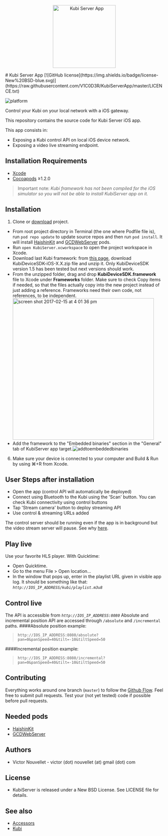 <p align="center">
  <img src="https://cloud.githubusercontent.com/assets/4340716/22605826/6cb27cfe-ea06-11e6-803c-f069feb71760.png" alt="Kubi Server App" height="200" width="200"/>
</p>
# Kubi Server App [![GitHub license](https://img.shields.io/badge/license-New%20BSD-blue.svg)](https://raw.githubusercontent.com/V1C0D3R/KubiServerApp/master/LICENCE.txt)

![platform](https://img.shields.io/badge/platform-ios-lightgrey.svg)

Control your Kubi on your local network with a iOS gateway.

This repository contains the source code for Kubi Server iOS app.

This app consists in:

 * Exposing a Kubi control API on local iOS device network.
 * Exposing a video live streaming endpoint.

## Installation Requirements

- [Xcode](https://developer.apple.com/xcode/)
- [Cocoapods](https://guides.cocoapods.org/using/getting-started.html) ≥1.2.0

> Important note: *Kubi framework has not been compiled for the iOS simulator so you will not be able to install KubiServer app on it.*

## Installation

1. Clone or [download](https://github.com/V1C0D3R/KubiServerApp/archive/master.zip) project.
- From root project directory in Terminal (the one where Podfile file is), run `pod repo update` to update source repos and then run `pod install`. It will install [HaishinKit](https://github.com/shogo4405/lf.swift) and [GCDWebServer](https://github.com/swisspol/GCDWebServer) pods.
- Run `open KubiServer.xcworkspace` to open the project workspace in Xcode.
- Download last Kubi framework: from [this page](https://cdn.kubi.me/?prefix=Files/sdk-ios/), download KubiDeviceSDK-iOS-X.X.zip file and unzip it. Only KubiDeviceSDK version 1.5 has been tested but next versions should work.
- From the unzipped folder, drag and drop __KubiDeviceSDK.framework__ file to Xcode under __Frameworks__ folder. Make sure to check Copy items if needed, so that the files actually copy into the new project instead of just adding a reference. Frameworks need their own code, not references, to be independent.<img width="450" alt="screen shot 2017-02-15 at 4 01 36 pm" src="https://cloud.githubusercontent.com/assets/4340716/23001320/9136f5b8-f399-11e6-96af-3f3afcaf585c.png">
- Add the framework to the "Embedded binaries" section in the "General" tab of KubiServer app target.![addtoembeddedbinaries](https://cloud.githubusercontent.com/assets/4340716/23001293/7200a8d8-f399-11e6-8152-8624a861f8e3.png)
6. Make sure your device is connected to your computer and Build & Run by using ⌘+R from Xcode.


## User Steps after installation

- Open the app (control API will automatically be deployed)
- Connect using Bluetooth to the Kubi using the 'Scan' button. You can check Kubi connectivity using control buttons
- Tap 'Stream camera' button to deploy streaming API
- Use control & streaming URLs added

The control server should be running even if the app is in background but the video stream server will pause. See why [here](https://github.com/shogo4405/lf.swift).

## Play live

Use your favorite HLS player.
With Quicktime:
- Open Quicktime.
- Go to the menu File > Open location...
- In the window that pops up, enter in the playlist URL given in visible app log. It should be something like that: *`http://IOS_IP_ADDRESS/kubi/playlist.m3u8`*

## Control live

The API is accessible from *`http://IOS_IP_ADDRESS:8080`*
Absolute and incremental position API are accessed through `/absolute` and `/incremental` paths.
####Absolute position example:
> `http://IOS_IP_ADDRESS:8080/absolute?pan=0&panSpeed=40&tilt=-10&tiltSpeed=50`

####Incremental position example: 
> `http://IOS_IP_ADDRESS:8080/incremental?pan=0&panSpeed=40&tilt=-10&tiltSpeed=50`

## Contributing

Everything works around one branch (`master`) to follow the [Github Flow](https://guides.github.com/introduction/flow/). 
Feel free to submit pull requests.
Test your (not yet tested) code if possible before pull requests.

## Needed pods
 * [HaishinKit](https://github.com/shogo4405/lf.swift)
 * [GCDWebServer](https://github.com/swisspol/GCDWebServer)

## Authors
 * Victor Nouvellet - victor (dot) nouvellet (at) gmail (dot) com

## License
 * KubiServer is released under a New BSD License. See LICENSE file for details.

## See also
* [Accessors](http://accessors.org)
* [Kubi](https://www.revolverobotics.com/)



